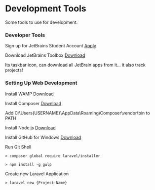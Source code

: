 # Development Tools

Some tools to use for development.

### Developer Tools

Sign up for JetBrains Student Account [Apply](https://www.jetbrains.com/shop/eform/students)

Download JetBrains Toolbox [Download](https://download.jetbrains.com/toolbox/jetbrains-toolbox-1.2.2259.exe)

Its taskbar icon, can download all JetBrain apps from it... it also track projects!

### Setting Up Web Development

Install WAMP [Download](https://sourceforge.net/projects/wampserver/files/WampServer%203/WampServer%203.0.0/wampserver3.0.6_x64_apache2.4.23_mysql5.7.14_php5.6.25-7.0.10.exe/download)

Install Composer [Download](https://getcomposer.org/Composer-Setup.exe)

Add C:\Users\{USERNAME}\AppData\Roaming\Composer\vendor\bin to PATH

Install Node.js [Download](https://nodejs.org/dist/v7.7.3/node-v7.7.3-x64.msi)

Install GitHub for Windows [Download](https://github-windows.s3.amazonaws.com/GitHubSetup.exe)

Run Git Shell

    > composer global require laravel/installer
  
    > npm install -g gulp
  
Create new Laravel Application

    > laravel new {Project-Name}
